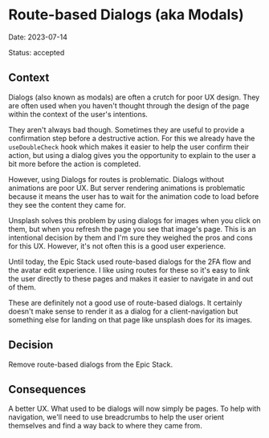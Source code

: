 # Route-based Dialogs (aka Modals)

Date: 2023-07-14

Status: accepted

## Context

Dialogs (also known as modals) are often a crutch for poor UX design. They are
often used when you haven't thought through the design of the page within the
context of the user's intentions.

They aren't always bad though. Sometimes they are useful to provide a
confirmation step before a destructive action. For this we already have the
`useDoubleCheck` hook which makes it easier to help the user confirm their
action, but using a dialog gives you the opportunity to explain to the user a
bit more before the action is completed.

However, using Dialogs for routes is problematic. Dialogs without animations are
poor UX. But server rendering animations is problematic because it means the
user has to wait for the animation code to load before they see the content they
came for.

Unsplash solves this problem by using dialogs for images when you click on them,
but when you refresh the page you see that image's page. This is an intentional
decision by them and I'm sure they weighed the pros and cons for this UX.
However, it's not often this is a good user experience.

Until today, the Epic Stack used route-based dialogs for the 2FA flow and the
avatar edit experience. I like using routes for these so it's easy to link the
user directly to these pages and makes it easier to navigate in and out of them.

These are definitely not a good use of route-based dialogs. It certainly doesn't
make sense to render it as a dialog for a client-navigation but something else
for landing on that page like unsplash does for its images.

## Decision

Remove route-based dialogs from the Epic Stack.

## Consequences

A better UX. What used to be dialogs will now simply be pages. To help with
navigation, we'll need to use breadcrumbs to help the user orient themselves and
find a way back to where they came from.
